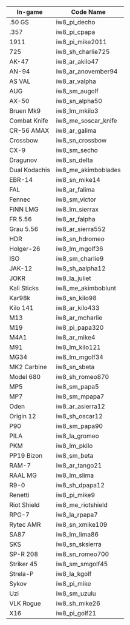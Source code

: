 | In-game       | Code Name   |
|------------|----------------|
| .50 GS          | iw8_pi_decho       
| .357           | iw8_pi_cpapa       
| 1911            | iw8_pi_mike2011    
| 725             | iw8_sh_charlie725  
| AK-47           | iw8_ar_akilo47     
| AN-94           | iw8_ar_anovember94 
| AS VAL          | iw8_ar_valpha      
| AUG             | iw8_sm_augolf      
| AX-50           | iw8_sn_alpha50     
| Bruen Mk9       | iw8_lm_mkilo3      
| Combat Knife    | iw8_me_soscar_knife
| CR-56 AMAX      | iw8_ar_galima      
| Crossbow        | iw8_sn_crossbow    
| CX-9            | iw8_sm_secho       
| Dragunov        | iw8_sn_delta       
| Dual Kodachis   | iw8_me_akimboblades
| EBR-14          | iw8_sn_mike14      
| FAL             | iw8_ar_falima      
| Fennec          | iw8_sm_victor      
| FiNN LMG        | iw8_lm_sierrax     
| FR 5.56         | iw8_ar_falpha      
| Grau 5.56       | iw8_ar_sierra552   
| HDR             | iw8_sn_hdromeo     
| Holger-26       | iw8_lm_mgolf36     
| ISO             | iw8_sm_charlie9    
| JAK-12          | iw8_sh_aalpha12    
| JOKR            | iw8_la_juliet      
| Kali Sticks     | iw8_me_akimboblunt 
| Kar98k          | iw8_sn_kilo98      
| Kilo 141        | iw8_ar_kilo433     
| M13             | iw8_ar_mcharlie    
| M19             | iw8_pi_papa320     
| M4A1            | iw8_ar_mike4       
| M91             | iw8_lm_kilo121     
| MG34            | iw8_lm_mgolf34     
| MK2 Carbine     | iw8_sn_sbeta       
| Model 680       | iw8_sh_romeo870    
| MP5             | iw8_sm_papa5       
| MP7             | iw8_sm_mpapa7      
| Oden            | iw8_ar_asierra12   
| Origin 12       | iw8_sh_oscar12     
| P90             | iw8_sm_papa90      
| PILA            | iw8_la_gromeo      
| PKM             | iw8_lm_pkilo       
| PP19 Bizon      | iw8_sm_beta        
| RAM-7           | iw8_ar_tango21     
| RAAL MG         | iw8_lm_slima       
| R9-0            | iw8_sh_dpapa12     
| Renetti         | iw8_pi_mike9       
| Riot Shield     | iw8_me_riotshield  
| RPG-7           | iw8_la_rpapa7      
| Rytec AMR       | iw8_sn_xmike109    
| SA87            | iw8_lm_lima86      
| SKS             | iw8_sn_sksierra    
| SP-R 208        | iw8_sn_romeo700    
| Striker 45      | iw8_sm_smgolf45    
| Strela-P        | iw8_la_kgolf       
| Sykov           | iw8_pi_mike        
| Uzi             | iw8_sm_uzulu       
| VLK Rogue       | iw8_sh_mike26      
| X16             | iw8_pi_golf21      
